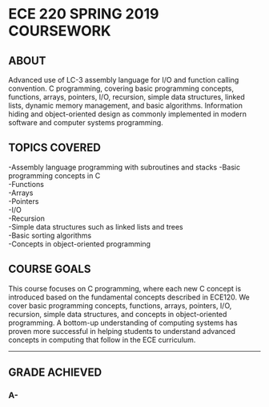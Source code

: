 # ECE 220 SPRING 2019 COURSEWORK
## ABOUT
Advanced use of LC-3 assembly language for I/O and function calling convention. C programming, covering basic programming concepts, functions, arrays, pointers, I/O, recursion, simple data structures, linked lists, dynamic memory management, and basic algorithms. Information hiding and object-oriented design as commonly implemented in modern software and computer systems programming.

## TOPICS COVERED
-Assembly language programming with subroutines and stacks
-Basic programming concepts in C  
-Functions  
-Arrays  
-Pointers  
-I/O  
-Recursion  
-Simple data structures such as linked lists and trees  
-Basic sorting algorithms  
-Concepts in object-oriented programming  

## COURSE GOALS
This course focuses on C programming, where each new C concept is introduced based on the fundamental concepts described in ECE120. We cover basic programming concepts, functions, arrays, pointers, I/O, recursion, simple data structures, and concepts in object-oriented programming. A bottom-up understanding of computing systems has proven more successful in helping students to understand advanced concepts in computing that follow in the ECE curriculum.

***

## GRADE ACHIEVED
### A-
